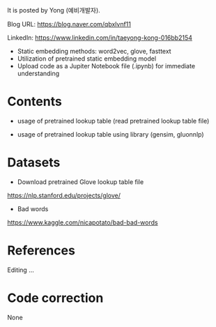 
It is posted by Yong (예비개발자).

Blog URL: https://blog.naver.com/qbxlvnf11

LinkedIn: https://www.linkedin.com/in/taeyong-kong-016bb2154


- Static embedding methods: word2vec, glove, fasttext
- Utilization of pretrained static embedding model
- Upload code as a Jupiter Notebook file (.ipynb) for immediate understanding


Contents
=============

- usage of pretrained lookup table (read pretrained lookup table file)

- usage of pretrained lookup table using library (gensim, gluonnlp)

Datasets
=============

- Download pretrained Glove lookup table file

https://nlp.stanford.edu/projects/glove/

- Bad words

https://www.kaggle.com/nicapotato/bad-bad-words


References
=============

Editing ...


Code correction
=============

None
